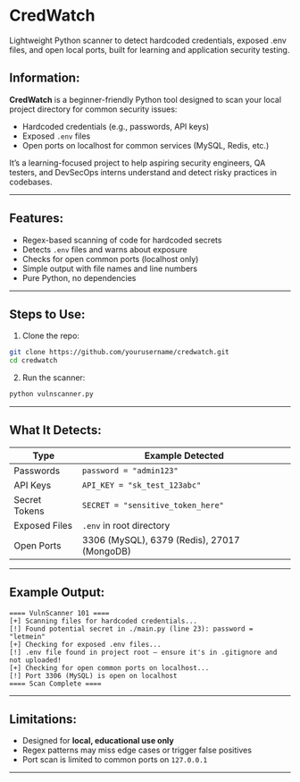 # CredWatch
Lightweight Python scanner to detect hardcoded credentials, exposed .env files, and open local ports, built for learning and application security testing.

## Information:
**CredWatch** is a beginner-friendly Python tool designed to scan your local project directory for common security issues:

- Hardcoded credentials (e.g., passwords, API keys)
- Exposed `.env` files
- Open ports on localhost for common services (MySQL, Redis, etc.)

It’s a learning-focused project to help aspiring security engineers, QA testers, and DevSecOps interns understand and detect risky practices in codebases.

---

## Features:
- Regex-based scanning of code for hardcoded secrets
- Detects `.env` files and warns about exposure
- Checks for open common ports (localhost only)
- Simple output with file names and line numbers
- Pure Python, no dependencies

---

## Steps to Use:

1. Clone the repo:
```bash
git clone https://github.com/yourusername/credwatch.git
cd credwatch
```

2. Run the scanner:
```bash
python vulnscanner.py
```

---

## What It Detects:

| Type            | Example Detected                             |
|-----------------|----------------------------------------------|
| Passwords       | `password = "admin123"`                      |
| API Keys        | `API_KEY = "sk_test_123abc"`                 |
| Secret Tokens   | `SECRET = "sensitive_token_here"`            |
| Exposed Files   | `.env` in root directory                     |
| Open Ports      | 3306 (MySQL), 6379 (Redis), 27017 (MongoDB)  |

---

## Example Output:
```
==== VulnScanner 101 ====
[+] Scanning files for hardcoded credentials...
[!] Found potential secret in ./main.py (line 23): password = "letmein"
[+] Checking for exposed .env files...
[!] .env file found in project root — ensure it's in .gitignore and not uploaded!
[+] Checking for open common ports on localhost...
[!] Port 3306 (MySQL) is open on localhost
==== Scan Complete ====
```

---

## Limitations:
- Designed for **local, educational use only**
- Regex patterns may miss edge cases or trigger false positives
- Port scan is limited to common ports on `127.0.0.1`

---
